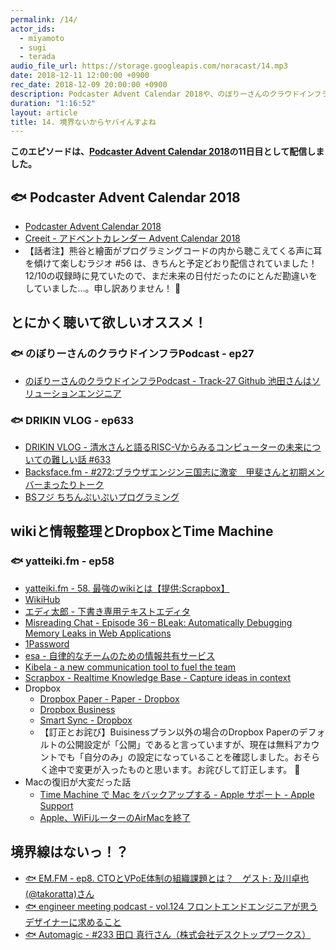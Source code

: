 ```yaml
---
permalink: /14/
actor_ids:
  - miyamoto
  - sugi
  - terada
audio_file_url: https://storage.googleapis.com/noracast/14.mp3
date: 2018-12-11 12:00:00 +0900
rec_date: 2018-12-09 20:00:00 +0900
description: Podcaster Advent Calendar 2018や、のぼりーさんのクラウドインフラPodcastのGitHub回、DRIKIN VLOGの清水亮さん回を強くオススメしたり、Wikiとかメモの話、Dropbox Paper や esa、Kibelaなどの使い方、フロー情報とストック情報への移行が難しい話、Macの移行ツールからの復元が大変だった話、肩書問題、などについて話しました。
duration: "1:16:52"
layout: article
title: 14. 境界ないからヤバイんすよね
---
```



**このエピソードは、[Podcaster Advent Calendar 2018](https://adventar.org/calendars/3068)の11日目として配信しました。**

## 🐟 Podcaster Advent Calendar 2018

- [Podcaster Advent Calendar 2018](https://adventar.org/calendars/3068)
- [Creeit - アドベントカレンダー Advent Calendar 2018](https://crieit.net/advent-calendars/2018/crieit)
- 【話者注】熊谷と繪面がプログラミングコードの内から聴こえてくる声に耳を傾けて楽しむラジオ #56 は、きちんと予定どおり配信されていました！12/10の収録時に見ていたので、まだ未来の日付だったのにとんだ勘違いをしていました…。申し訳ありません！ 🙇

## とにかく聴いて欲しいオススメ！

### 🐟 のぼりーさんのクラウドインフラPodcast - ep27

- [のぼりーさんのクラウドインフラPodcast - Track-27 Github 池田さんはソリューションエンジニア](https://cloudinfra.audio/track27-6c78e0634c2a)

### 🐟 DRIKIN VLOG - ep633

- [DRIKIN VLOG - 清水さんと語るRISC-Vからみるコンピューターの未来についての難しい話 #633](https://www.youtube.com/watch?v=sZs8XbbT2kA)
- [Backsface.fm - #272:ブラウザエンジン三国志に激変　甲斐さんと初期メンバーまったりトーク](http://backspace.fm/episode/272/)
- [BSフジ ちちんぷいぷいプログラミング](https://www.puipro.com/)


## wikiと情報整理とDropboxとTime Machine

### 🐟 yatteiki.fm - ep58

- [yatteiki.fm - 58. 最強のwikiとは【提供:Scrapbox】](https://yatteiki.fm/episode/58)
- [WikiHub](https://wikihub.io/)
- [エディ太郎 - 下書き専用テキストエディタ](https://editaro.com/)
- [Misreading Chat - Episode 36 – BLeak: Automatically Debugging Memory Leaks in Web Applications](https://misreading.chat/2018/10/22/episode-36-bleak-automatically-debugging-memory-leaks-in-web-applications/)
- [1Password](https://1password.com/)
- [esa - 自律的なチームのための情報共有サービス](https://esa.io/)
- [Kibela - a new communication tool to fuel the team](https://kibe.la/ja)
- [Scrapbox - Realtime Knowledge Base - Capture ideas in context](https://scrapbox.io/)
- Dropbox
  - [Dropbox Paper - Paper - Dropbox](https://www.dropbox.com/paper)
  - [Dropbox Business](https://www.dropbox.com/ja/business)
  - [Smart Sync - Dropbox](https://www.dropbox.com/smartsync)
  - 【訂正とお詫び】Buisinessプラン以外の場合のDropbox Paperのデフォルトの公開設定が「公開」であると言っていますが、現在は無料アカウントでも「自分のみ」の設定になっていることを確認しました。おそらく途中で変更が入ったものと思います。お詫びして訂正します。 🙇
- Macの復旧が大変だった話
  - [Time Machine で Mac をバックアップする - Apple サポート - Apple Support](https://support.apple.com/ja-jp/HT201250)
  - [Apple、WiFiルーターのAirMacを終了](http://www.itmedia.co.jp/news/articles/1804/27/news070.html)

## 境界線はないっ！？

- [🐟 EM.FM - ep8. CTOとVPoE体制の組織課題とは？　ゲスト: 及川卓也(@takoratta)さん](https://anchor.fm/em-fm/episodes/ep8--CTOVPoE--takoratta-e2kko3)
- [🐟 engineer meeting podcast - vol.124 フロントエンドエンジニアが思うデザイナーに求めること](https://soundcloud.com/engineer-meeting/vol124)
- [🐟 Automagic - #233 田口 真行さん（株式会社デスクトップワークス）](https://automagic.fm/post/180532082565/webdirection)
